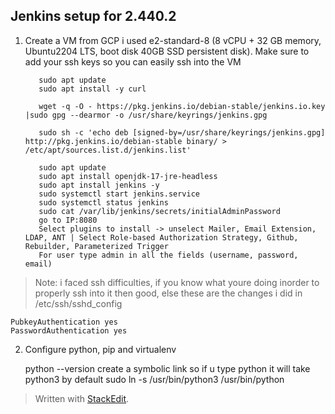 
## Jenkins setup for 2.440.2

 1. Create a VM from GCP i used e2-standard-8 (8 vCPU + 32 GB memory, Ubuntu2204 LTS, boot disk 40GB SSD persistent disk). Make sure to add your ssh keys so you can easily ssh into the VM
 

           sudo apt update
           sudo apt install -y curl
           
           wget -q -O - https://pkg.jenkins.io/debian-stable/jenkins.io.key |sudo gpg --dearmor -o /usr/share/keyrings/jenkins.gpg
           
           sudo sh -c 'echo deb [signed-by=/usr/share/keyrings/jenkins.gpg] http://pkg.jenkins.io/debian-stable binary/ > /etc/apt/sources.list.d/jenkins.list'
           
           sudo apt update
           sudo apt install openjdk-17-jre-headless
           sudo apt install jenkins -y
           sudo systemctl start jenkins.service
           sudo systemctl status jenkins
           sudo cat /var/lib/jenkins/secrets/initialAdminPassword
           go to IP:8080
           Select plugins to install -> unselect Mailer, Email Extension, LDAP, ANT | Select Role-based Authorization Strategy, Github, Rebuilder, Parameterized Trigger
           For user type admin in all the fields (username, password, email)

> Note: i faced ssh difficulties, if you know what youre doing inorder to properly ssh into it then good, else  these are the changes i did in /etc/ssh/sshd_config

    PubkeyAuthentication yes
    PasswordAuthentication yes

 2. Configure python, pip and virtualenv

    python --version
    create a symbolic link so if u type python it will take python3 by default
    sudo ln -s /usr/bin/python3 /usr/bin/python

> Written with [StackEdit](https://stackedit.io/).
<!--stackedit_data:
eyJoaXN0b3J5IjpbLTEzNDg1MDMzODAsLTIxMzI2ODk1NjcsMj
AyNDYzNDg4MCwtMjczNDU2ODU3LC02MDAzNzE4NTcsLTMwNjg3
ODk0Myw4MzUxNzQyOTcsMjY4NTE4MTg2LDYwMjY0Njg5NywtMT
g1MjA5OTA5NCwtNDcyNjM1MDMsMjUxMzc4ODk3XX0=
-->